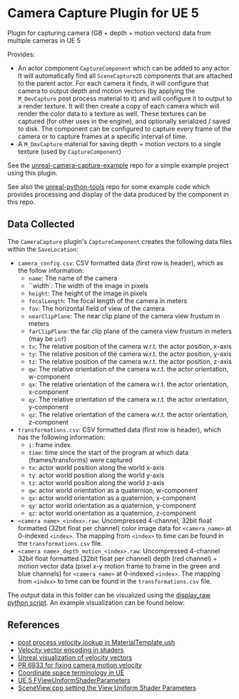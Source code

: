 # Camera Capture Plugin for UE 5

Plugin for capturing camera (GB + depth + motion vectors) data from multiple
cameras in UE 5

Provides:
- An actor component `CaptureComponent` which can be added to any actor. It will
  automatically find all `SceneCapture2D` components that are attached to the
  parent actor. For each camera it finds, it will configure that camera to
  output depth and motion vectors (by applying the `M_DmvCapture` post process
  material to it) and will configure it to output to a render texture. It will
  then create a copy of each camera which will render the color data to a
  texture as well. These textures can be captured (for other uses in the
  engine), and optionally serialized / saved to disk. The component can be
  configured to capture every frame of the camera or to capture frames at a
  specific interval of time.
- A `M_DmvCapture` material for saving depth + motion vectors to a single
  texture (used by `CaptureComponent`)

See the
[unreal-camera-capture-example](https://github.com/finger563/unreal-camera-capture-example)
repo for a simple example project using this plugin.

See also the
[unreal-python-tools](https://github.com/finger563/unreal-python-tools) repo for
some example code which provides processing and display of the data produced by
the component in this repo.

## Data Collected

The `CameraCapture` plugin's `CaptureComponent` creates the following data files
within the `SaveLocation`:

- `camera_config.csv`: CSV formatted data (first row is header), which as the
  follow information:
  - `name`: The name of the camera
  - ``width`: The width of the image in pixels
  - `height`: The height of the image in pixels
  - `focalLength`: The focal length of the camera in meters
  - `fov`: The horizontal field of view of the camera
  - `nearClipPlane`: The near clip plane of the camera view frustum in meters
  - `farClipPlane`: the far clip plane of the camera view frustum in meters (may be `inf`)
  - `tx`: The relative position of the camera w.r.t. the actor position, x-axis
  - `ty`: The relative position of the camera w.r.t. the actor position, y-axis
  - `tz`: The relative position of the camera w.r.t. the actor position, z-axis
  - `qw`: The relative orientation of the camera w.r.t. the actor orientation, w-component
  - `qx`: The relative orientation of the camera w.r.t. the actor orientation, x-component
  - `qy`: The relative orientation of the camera w.r.t. the actor orientation, y-component
  - `qz`: The relative orientation of the camera w.r.t. the actor orientation, z-component
- `transformations.csv`: CSV formatted data (first row is header), which has the
  following information:
  - `i`: frame index
  - `time`: time since the start of the program at which data
    (frames/transforms) were captured
  - `tx`: actor world position along the world x-axis
  - `ty`: actor world position along the world y-axis
  - `tz`: actor world position along the world z-axis
  - `qw`: actor world orientation as a quaternion, w-component
  - `qx`: actor world orientation as a quaternion, x-component
  - `qy`: actor world orientation as a quaternion, y-component
  - `qz`: actor world orientation as a quaternion, z-component
- `<camera name>_<index>.raw`: Uncompressed 4-channel, 32bit float formatted
  (32bit float per channel) color image data for `<camera_name>` at 0-indexed
  `<index>`. The mapping from `<index>` to time can be found in the
  `transformations.csv` file.
- `<camera name>_depth_motion_<index>.raw`: Uncompressed 4-channel 32bit float
  formatted (32bit float per channel) depth (red channel) + motion vector data
  (pixel x-y motion frame to frame in the green and blue channels) for `<camera
  name>` at 0-indexed `<index>`. The mapping from `<index>` to time can be found
  in the `transformations.csv` file.

The output data in this folder can be visualized using the [display_raw python
script](https://github.com/finger563/unreal-python-tools/blob/main/display_raw.py).
An example visualization can be found below:



## References

- [post process velocity lookup in
  MaterialTemplate.ush](https://github.com/EpicGames/UnrealEngine/blob/407acc04a93f09ecb42c07c98b74fd00cc967100/Engine/Shaders/Private/MaterialTemplate.ush#L2370)
- [Velocity vector encoding in shaders](https://github.com/EpicGames/UnrealEngine/blob/407acc04a93f09ecb42c07c98b74fd00cc967100/Engine/Shaders/Private/Common.ush#L1728)
- [Unreal visualization of velocity vectors](https://github.com/EpicGames/UnrealEngine/blob/407acc04a93f09ecb42c07c98b74fd00cc967100/Engine/Shaders/Private/MotionBlur/VisualizeMotionVectors.usf#L63)
- [PR 6933 for fixing camera motion velocity](https://github.com/EpicGames/UnrealEngine/pull/6933)
- [Coordinate space terminology in UE](https://docs.unrealengine.com/5.2/en-US/coordinate-space-terminology-in-unreal-engine/)
- [UE 5 FViewUniformShaderParameters](https://docs.unrealengine.com/5.0/en-US/API/Runtime/Engine/FViewUniformShaderParameters/)
- [SceneView.cpp setting the View Uniform Shader Parameters](https://github.com/EpicGames/UnrealEngine/blob/407acc04a93f09ecb42c07c98b74fd00cc967100/Engine/Source/Runtime/Engine/Private/SceneView.cpp#L2670)
